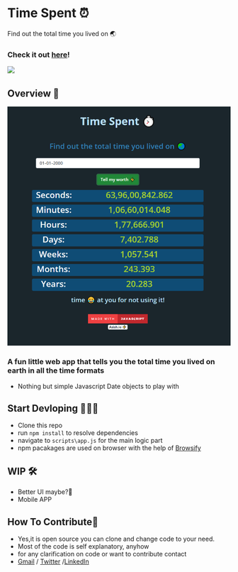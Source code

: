 # Time Spent ⏰
 Find out the total time you lived on 🌏

### Check it out [here]!
<img src="https://forthebadge.com/images/badges/made-with-javascript.svg"> 

## Overview 👀
<img src="gitres/img.png">

### A fun little web app that tells you the total time you lived on earth in all the time formats

- Nothing but simple Javascript Date objects to play with 

## Start Devloping 👨🏻‍💻
- Clone this repo
- run `npm install` to resolve dependencies
- navigate to `scripts\app.js` for the main logic part
- npm pacakages are used on browser with the help of [Browsify]

## WIP 🛠
- Better UI maybe?😬
- Mobile APP

## How To Contribute🤝 
- Yes,it is open source you can clone and change code to your need.
- Most of the code is self explanatory, anyhow
- for any clarification on code or want to contribute contact 
- [Gmail] / [Twitter] /[LinkedIn]

[Browsify]: <http://browserify.org/>
[Gmail]: <mailto:vashish888@gmail.com>
[LinkedIn]: <https://www.linkedin.com/in/asish-raju-7a0b90192>
[Twitter]: <https://twitter.com/vashish888>
[here]:<https://asishraju.github.io/Time-Spent/>
